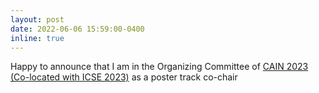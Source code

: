 ```yaml
---
layout: post
date: 2022-06-06 15:59:00-0400
inline: true
---
```


Happy to announce that I am in the Organizing Committee of [CAIN 2023 (Co-located with ICSE 2023)](https://conf.researchr.org/series/cain) as a poster track co-chair
